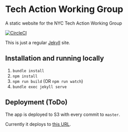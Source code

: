 # Tech Action Working Group
A static website for the NYC Tech Action Working Group

[![CircleCI](https://circleci.com/gh/nycdsa/tech-action-working-group.svg?style=svg)](https://circleci.com/gh/nycdsa/tech-action-working-group)

This is just a regular [Jekyll](https://jekyllrb.com) site.

## Installation and running locally
1. `bundle install`
2. `npm install`
3. `npm run build` (OR `npm run watch`)
4. `bundle exec jekyll serve`

## Deployment (ToDo)
The app is deployed to S3 with every commit to `master`.

Currently it deploys to [this URL](https://d6bn6xyagidmj.cloudfront.net/).
